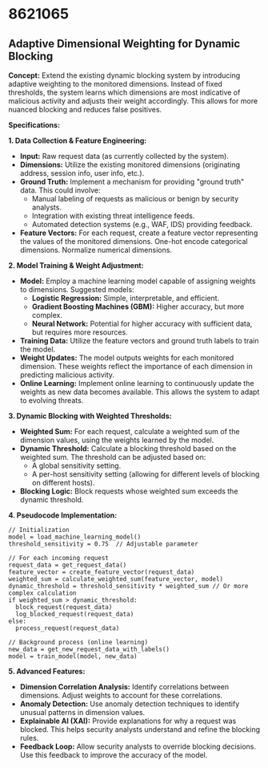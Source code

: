 # 8621065

## Adaptive Dimensional Weighting for Dynamic Blocking

**Concept:** Extend the existing dynamic blocking system by introducing adaptive weighting to the monitored dimensions. Instead of fixed thresholds, the system learns which dimensions are most indicative of malicious activity and adjusts their weight accordingly. This allows for more nuanced blocking and reduces false positives.

**Specifications:**

**1. Data Collection & Feature Engineering:**

*   **Input:** Raw request data (as currently collected by the system).
*   **Dimensions:** Utilize the existing monitored dimensions (originating address, session info, user info, etc.).
*   **Ground Truth:** Implement a mechanism for providing "ground truth" data. This could involve:
    *   Manual labeling of requests as malicious or benign by security analysts.
    *   Integration with existing threat intelligence feeds.
    *   Automated detection systems (e.g., WAF, IDS) providing feedback.
*   **Feature Vectors:** For each request, create a feature vector representing the values of the monitored dimensions.  One-hot encode categorical dimensions. Normalize numerical dimensions.

**2. Model Training & Weight Adjustment:**

*   **Model:** Employ a machine learning model capable of assigning weights to dimensions. Suggested models:
    *   **Logistic Regression:** Simple, interpretable, and efficient.
    *   **Gradient Boosting Machines (GBM):** Higher accuracy, but more complex.
    *   **Neural Network:**  Potential for higher accuracy with sufficient data, but requires more resources.
*   **Training Data:** Utilize the feature vectors and ground truth labels to train the model.
*   **Weight Updates:** The model outputs weights for each monitored dimension. These weights reflect the importance of each dimension in predicting malicious activity.
*   **Online Learning:**  Implement online learning to continuously update the weights as new data becomes available. This allows the system to adapt to evolving threats.

**3. Dynamic Blocking with Weighted Thresholds:**

*   **Weighted Sum:**  For each request, calculate a weighted sum of the dimension values, using the weights learned by the model.
*   **Dynamic Threshold:** Calculate a blocking threshold based on the weighted sum. The threshold can be adjusted based on:
    *   A global sensitivity setting.
    *   A per-host sensitivity setting (allowing for different levels of blocking on different hosts).
*   **Blocking Logic:** Block requests whose weighted sum exceeds the dynamic threshold.

**4. Pseudocode Implementation:**

```
// Initialization
model = load_machine_learning_model()
threshold_sensitivity = 0.75  // Adjustable parameter

// For each incoming request
request_data = get_request_data()
feature_vector = create_feature_vector(request_data)
weighted_sum = calculate_weighted_sum(feature_vector, model)
dynamic_threshold = threshold_sensitivity * weighted_sum // Or more complex calculation
if weighted_sum > dynamic_threshold:
  block_request(request_data)
  log_blocked_request(request_data)
else:
  process_request(request_data)

// Background process (online learning)
new_data = get_new_request_data_with_labels()
model = train_model(model, new_data)
```

**5. Advanced Features:**

*   **Dimension Correlation Analysis:** Identify correlations between dimensions.  Adjust weights to account for these correlations.
*   **Anomaly Detection:**  Use anomaly detection techniques to identify unusual patterns in dimension values.
*   **Explainable AI (XAI):** Provide explanations for why a request was blocked.  This helps security analysts understand and refine the blocking rules.
*   **Feedback Loop:** Allow security analysts to override blocking decisions. Use this feedback to improve the accuracy of the model.